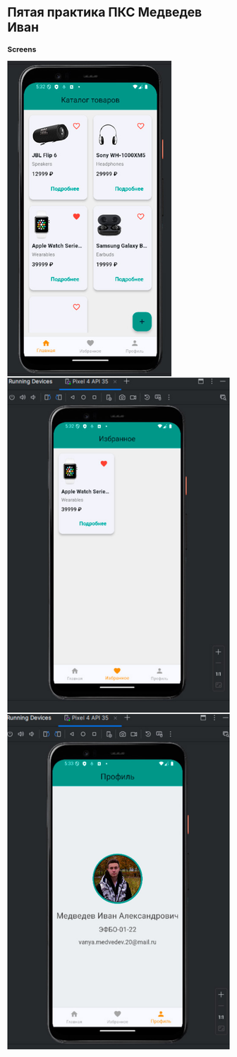 # Пятая практика ПКС Медведев Иван


### Screens

<img src = "/-static/5РаботаКартинка1.jpg"/>
<img src = "/-static/5РаботаКартинка2.jpg"/>
<img src = "/-static/5РаботаКартинка3.jpg"/>
